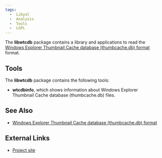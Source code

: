 ```yaml
---
tags:
  -  Libyal
  -  Analysis
  -  Tools
  -  LGPL
---
```

The **libwtcdb** package contains a library and applications to read the
[Windows Explorer Thumbnail Cache database (thumbcache.db) format](windows_thumbcache.md)
format.

## Tools

The **libwtcdb** package contains the following tools:

- **wtcdbinfo**, which shows information about Windows Explorer
  Thumbnail Cache database (thumbcache.db) files.

## See Also

* [Windows Explorer Thumbnail Cache database (thumbcache.db) format](windows_thumbcache.md)

## External Links

* [Project site](https://github.com/libyal/libwtcdb/)


